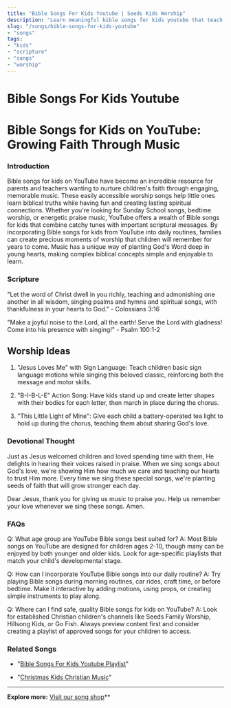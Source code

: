 ```yaml
---
title: "Bible Songs For Kids Youtube | Seeds Kids Worship"
description: "Learn meaningful bible songs for kids youtube that teach Scripture through music. Interactive worship resources for kids and families."
slug: "/songs/bible-songs-for-kids-youtube"
- "songs"
tags:
- "kids"
- "scripture"
- "songs"
- "worship"
---
```


# Bible Songs For Kids Youtube

# Bible Songs for Kids on YouTube: Growing Faith Through Music

### Introduction
Bible songs for kids on YouTube have become an incredible resource for parents and teachers wanting to nurture children's faith through engaging, memorable music. These easily accessible worship songs help little ones learn biblical truths while having fun and creating lasting spiritual connections. Whether you're looking for Sunday School songs, bedtime worship, or energetic praise music, YouTube offers a wealth of Bible songs for kids that combine catchy tunes with important scriptural messages. By incorporating Bible songs for kids from YouTube into daily routines, families can create precious moments of worship that children will remember for years to come. Music has a unique way of planting God's Word deep in young hearts, making complex biblical concepts simple and enjoyable to learn.

### Scripture
"Let the word of Christ dwell in you richly, teaching and admonishing one another in all wisdom, singing psalms and hymns and spiritual songs, with thankfulness in your hearts to God." - Colossians 3:16

"Make a joyful noise to the Lord, all the earth! Serve the Lord with gladness! Come into his presence with singing!" - Psalm 100:1-2

## Worship Ideas
1. "Jesus Loves Me" with Sign Language: Teach children basic sign language motions while singing this beloved classic, reinforcing both the message and motor skills.

2. "B-I-B-L-E" Action Song: Have kids stand up and create letter shapes with their bodies for each letter, then march in place during the chorus.

3. "This Little Light of Mine": Give each child a battery-operated tea light to hold up during the chorus, teaching them about sharing God's love.

### Devotional Thought
Just as Jesus welcomed children and loved spending time with them, He delights in hearing their voices raised in praise. When we sing songs about God's love, we're showing Him how much we care and teaching our hearts to trust Him more. Every time we sing these special songs, we're planting seeds of faith that will grow stronger each day.

Dear Jesus, thank you for giving us music to praise you. Help us remember your love whenever we sing these songs. Amen.

### FAQs
Q: What age group are YouTube Bible songs best suited for?
A: Most Bible songs on YouTube are designed for children ages 2-10, though many can be enjoyed by both younger and older kids. Look for age-specific playlists that match your child's developmental stage.

Q: How can I incorporate YouTube Bible songs into our daily routine?
A: Try playing Bible songs during morning routines, car rides, craft time, or before bedtime. Make it interactive by adding motions, using props, or creating simple instruments to play along.

Q: Where can I find safe, quality Bible songs for kids on YouTube?
A: Look for established Christian children's channels like Seeds Family Worship, Hillsong Kids, or Go Fish. Always preview content first and consider creating a playlist of approved songs for your children to access.

### Related Songs

- "[Bible Songs For Kids Youtube Playlist](/songs/bible-songs-for-kids-youtube-playlist/)"

- "[Christmas Kids Christian Music](/activities/christmas-kids-christian-music/)"

---

**Explore more:** [Visit our song shop](https://seedskidsworship.com/shop)**

<!-- Schema Markup -->
<script type="application/ld+json">
{
  "@context": "https://schema.org",
  "@type": "MusicRecording",
  "name": "Bible Songs For Kids Youtube",
  "byArtist": {
    "@type": "MusicGroup",
    "name": "Seeds Kids Worship"
  },
  "isFamilyFriendly": true,
  "url": "https://seedskidsworship.com/songs/bible-songs-for-kids-youtube/"
}
</script>